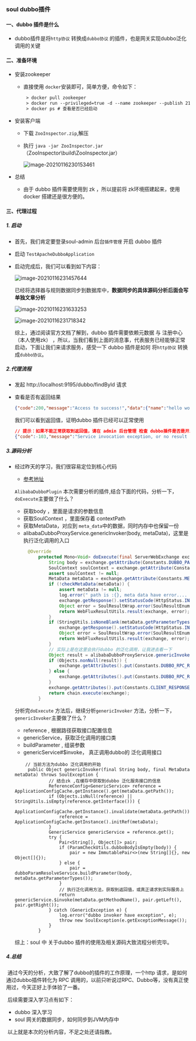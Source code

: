 ### soul dubbo插件

#### 一、dubbo 插件是什么

* dubbo插件是将`http协议` 转换成`dubbo协议` 的插件，也是网关实现dubbo泛化调用的关键

#### 二、准备环境

* 安装zookeeper

  * 直接使用 `docker`安装即可，简单方便，命令如下：

    ```xml
     > docker pull zookeeper
     > docker run --privileged=true -d --name zookeeper --publish 2181:2181  -d zookeeper:latest
     > docker ps # 查看是否已经启动
    ```

* 安装客户端

  * 下载 `ZooInspector.zip`,解压

  * 执行 `java -jar ZooInspector.jar` （ZooInspector\build\ZooInspector.jar）

    ![image-20210116230153461](D:\Java-training-camp\soul-study\day03\pictures\image-20210116230153461.png)

* 总结

  * 由于 dubbo 插件需要使用到 zk ，所以提前将 zk环境搭建起来，使用docker 搭建还是很方便的。

#### 三、代理过程

  ##### 1. 启动 

* 首先，我们肯定要登录soul-admin 后台`插件管理` 开启 dubbo 插件

* 启动 `TestApacheDubboApplication` 

* 启动完成后，我们可以看到如下内容：

  ![image-20210116231457644](D:\Java-training-camp\soul-study\day03\pictures\image-20210116231457644.png)

  已经将选择器与规则数据同步到数据库中，**数据同步的具体源码分析后面会写单独文章分析**

  ![image-20210116231633253](D:\Java-training-camp\soul-study\day03\pictures\image-20210116231633253.png)

  ![image-20210116231718342](D:\Java-training-camp\soul-study\day03\pictures\image-20210116231718342.png)
  
  综上，通过阅读官方文档了解到，dubbo 插件需要依赖元数据 与 注册中心（本人使用zk） ，所以，当我们看到上面的消息事，代表服务已经能够正常启动，下面让我们来请求服务，感受一下 dubbo 插件是如何 将`http协议` 转换成`dubbo协议`。

##### 2.代理流程

* 发起 http://localhost:9195/dubbo/findById 请求

* 查看是否有返回结果

  ```json
  {"code":200,"message":"Access to success!","data":{"name":"hello world Soul Apache, findById","id":"1"}}
  ```

  我们可以看到返回值，证明dubbo 插件已经可以正常使用

  ```json
  // 提示：如果不能正常获取到返回值，请在 admin 后台管理 检查 dubbo插件是否是开发状态，
  {"code":-103,"message":"Service invocation exception, or no result is returned!","data":null}
  ```



##### 3.源码分析

* 经过昨天的学习，我们很容易定位到核心代码  

   * [参考地址](https://github.com/KuanYa/soul-study/tree/main/day02 )

   `AlibabaDubboPlugin` 本次需要分析的插件,结合下面的代码，分析一下，`doExecute`主要做了什么？

   * 获取body ，里面是请求的参数信息
   * 获取SoulContext ，里面保存着 contextPath
   * 获取MetaData，对应到 `meta_data`中的数据，同时内存中也保留一份
   * alibabaDubboProxyService.genericInvoker(body, metaData)，这里是执行泛化调用的入口

   ````java
     	@Override
     	    protected Mono<Void> doExecute(final ServerWebExchange exchange, final SoulPluginChain chain, final SelectorData selector, final RuleData rule) {
     	        String body = exchange.getAttribute(Constants.DUBBO_PARAMS);
     	        SoulContext soulContext = exchange.getAttribute(Constants.CONTEXT);
     	        assert soulContext != null;
     	        MetaData metaData = exchange.getAttribute(Constants.META_DATA);
     	        if (!checkMetaData(metaData)) {
     	            assert metaData != null;
     	            log.error(" path is :{}, meta data have error.... {}", soulContext.getPath(), metaData.toString());
     	            exchange.getResponse().setStatusCode(HttpStatus.INTERNAL_SERVER_ERROR);
     	            Object error = SoulResultWrap.error(SoulResultEnum.META_DATA_ERROR.getCode(), SoulResultEnum.META_DATA_ERROR.getMsg(), null);
     	            return WebFluxResultUtils.result(exchange, error);
     	        }
     	        if (StringUtils.isNoneBlank(metaData.getParameterTypes()) && StringUtils.isBlank(body)) {
     	            exchange.getResponse().setStatusCode(HttpStatus.INTERNAL_SERVER_ERROR);
     	            Object error = SoulResultWrap.error(SoulResultEnum.DUBBO_HAVE_BODY_PARAM.getCode(), SoulResultEnum.DUBBO_HAVE_BODY_PARAM.getMsg(), null);
     	            return WebFluxResultUtils.result(exchange, error);
     	        }
     	        // 实际上是在这里会执行dubbo 的泛化调用，让我进去看一下
     	        Object result = alibabaDubboProxyService.genericInvoker(body, metaData);
     	        if (Objects.nonNull(result)) {
     	            exchange.getAttributes().put(Constants.DUBBO_RPC_RESULT, result);
     	        } else {
     	            exchange.getAttributes().put(Constants.DUBBO_RPC_RESULT, Constants.DUBBO_RPC_RESULT_EMPTY);
     	        }
     	        exchange.getAttributes().put(Constants.CLIENT_RESPONSE_RESULT_TYPE, ResultEnum.SUCCESS.getName());
     	        return chain.execute(exchange);
     	    }
   ````

   分析完`doExecute` 方法后，继续分析`genericInvoker` 方法，分析一下，`genericInvoker`主要做了什么？

   * reference , 根据路径获取接口配置信息
   * genericService，获取泛化调用的接口类
   * buildParameter , 组装参数
   * genericService#$invoke， 真正调用dubbo的 泛化调用接口

   ````
       // 当前方法为dubbo 泛化调用的开始
     	public Object genericInvoker(final String body, final MetaData metaData) throws SoulException {
     	    	// 结合zk ,在缓存中获取到dubbo 泛化服务接口的信息
     	        ReferenceConfig<GenericService> reference = ApplicationConfigCache.getInstance().get(metaData.getPath());
     	        if (Objects.isNull(reference) || StringUtils.isEmpty(reference.getInterface())) {
     	            ApplicationConfigCache.getInstance().invalidate(metaData.getPath());
     	            reference = ApplicationConfigCache.getInstance().initRef(metaData);
     	        }
     	        GenericService genericService = reference.get();
     	        try {
     	            Pair<String[], Object[]> pair;
     	            if (ParamCheckUtils.dubboBodyIsEmpty(body)) {
     	                pair = new ImmutablePair<>(new String[]{}, new Object[]{});
     	            } else {
     	                pair = dubboParamResolveService.buildParameter(body, metaData.getParameterTypes());
     	            }
     	            // 执行泛化调用方法，获取到返回值，或真正请求到实际服务上
     	            return genericService.$invoke(metaData.getMethodName(), pair.getLeft(), pair.getRight());
     	        } catch (GenericException e) {
     	            log.error("dubbo invoker have exception", e);
     	            throw new SoulException(e.getExceptionMessage());
     	        }
     	    }
   ````
   
   综上：soul 中 关于dubbo 插件的使用及相关源码大致流程分析完毕。

##### 4.总结

​		通过今天的分析，大致了解了dubbo的插件的工作原理，一个http 请求，是如何通过dubbo插件转化为 RPC 调用的，以前只听说过RPC、Dubbo等，没有真正使用过，今天正好上手体验了一番。

​	后续需要深入学习点有如下：

* dubbo 深入学习
* soul 网关的数据同步，如何同步到JVM内存中

​		以上就是本次的分析内容，不足之处还请指教。